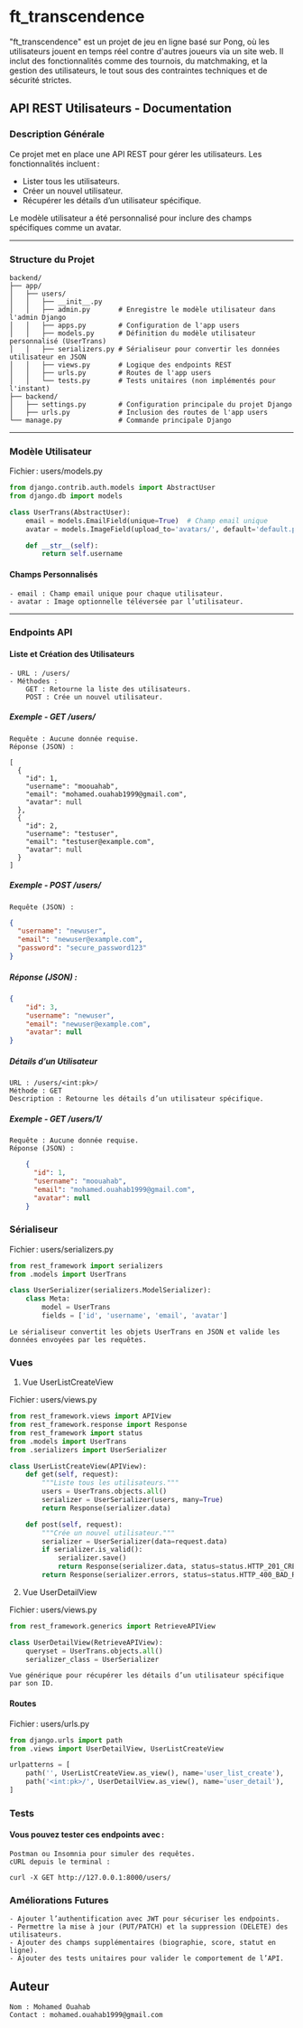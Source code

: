 # ft_transcendence
"ft_transcendence" est un projet de jeu en ligne basé sur Pong, où les utilisateurs jouent en temps réel contre d'autres joueurs via un site web. Il inclut des fonctionnalités comme des tournois, du matchmaking, et la gestion des utilisateurs, le tout sous des contraintes techniques et de sécurité strictes.

## API REST Utilisateurs - Documentation

### Description Générale
Ce projet met en place une API REST pour gérer les utilisateurs. Les fonctionnalités incluent :
- Lister tous les utilisateurs.
- Créer un nouvel utilisateur.
- Récupérer les détails d’un utilisateur spécifique.

Le modèle utilisateur a été personnalisé pour inclure des champs spécifiques comme un avatar.

---

### Structure du Projet

```plaintext
backend/
├── app/
│   ├── users/
│   │   ├── __init__.py
│   │   ├── admin.py       # Enregistre le modèle utilisateur dans l'admin Django
│   │   ├── apps.py        # Configuration de l'app users
│   │   ├── models.py      # Définition du modèle utilisateur personnalisé (UserTrans)
│   │   ├── serializers.py # Sérialiseur pour convertir les données utilisateur en JSON
│   │   ├── views.py       # Logique des endpoints REST
│   │   ├── urls.py        # Routes de l'app users
│   │   └── tests.py       # Tests unitaires (non implémentés pour l'instant)
├── backend/
│   ├── settings.py        # Configuration principale du projet Django
│   ├── urls.py            # Inclusion des routes de l'app users
└── manage.py              # Commande principale Django

```
---
### Modèle Utilisateur

Fichier : users/models.py

```py
from django.contrib.auth.models import AbstractUser
from django.db import models

class UserTrans(AbstractUser):
    email = models.EmailField(unique=True)  # Champ email unique
    avatar = models.ImageField(upload_to='avatars/', default='default.png', blank=True, null=True)  # Avatar

    def __str__(self):
        return self.username
```
#### Champs Personnalisés
    - email : Champ email unique pour chaque utilisateur.
    - avatar : Image optionnelle téléversée par l’utilisateur.

--- 
### Endpoints API
#### Liste et Création des Utilisateurs

    - URL : /users/
    - Méthodes :
        GET : Retourne la liste des utilisateurs.
        POST : Crée un nouvel utilisateur.

##### Exemple - GET /users/

    Requête : Aucune donnée requise.
    Réponse (JSON) :

    [
      {
        "id": 1,
        "username": "moouahab",
        "email": "mohamed.ouahab1999@gmail.com",
        "avatar": null
      },
      {
        "id": 2,
        "username": "testuser",
        "email": "testuser@example.com",
        "avatar": null
      }
    ]

##### Exemple - POST /users/

    Requête (JSON) :
```json
{
  "username": "newuser",
  "email": "newuser@example.com",
  "password": "secure_password123"
}
```
##### Réponse (JSON) :
```json
{
    "id": 3,
    "username": "newuser",
    "email": "newuser@example.com",
    "avatar": null
}
```

##### Détails d’un Utilisateur

    URL : /users/<int:pk>/
    Méthode : GET
    Description : Retourne les détails d’un utilisateur spécifique.

##### Exemple - GET /users/1/

    Requête : Aucune donnée requise.
    Réponse (JSON) :
```json
    {
      "id": 1,
      "username": "moouahab",
      "email": "mohamed.ouahab1999@gmail.com",
      "avatar": null
    }
```
### Sérialiseur

Fichier : users/serializers.py
```py
from rest_framework import serializers
from .models import UserTrans

class UserSerializer(serializers.ModelSerializer):
    class Meta:
        model = UserTrans
        fields = ['id', 'username', 'email', 'avatar']
```

    Le sérialiseur convertit les objets UserTrans en JSON et valide les données envoyées par les requêtes.

### Vues
1. Vue UserListCreateView

Fichier : users/views.py
```py
from rest_framework.views import APIView
from rest_framework.response import Response
from rest_framework import status
from .models import UserTrans
from .serializers import UserSerializer

class UserListCreateView(APIView):
    def get(self, request):
        """Liste tous les utilisateurs."""
        users = UserTrans.objects.all()
        serializer = UserSerializer(users, many=True)
        return Response(serializer.data)

    def post(self, request):
        """Crée un nouvel utilisateur."""
        serializer = UserSerializer(data=request.data)
        if serializer.is_valid():
            serializer.save()
            return Response(serializer.data, status=status.HTTP_201_CREATED)
        return Response(serializer.errors, status=status.HTTP_400_BAD_REQUEST)
```
2. Vue UserDetailView

Fichier : users/views.py
```py
from rest_framework.generics import RetrieveAPIView

class UserDetailView(RetrieveAPIView):
    queryset = UserTrans.objects.all()
    serializer_class = UserSerializer
```
    Vue générique pour récupérer les détails d’un utilisateur spécifique par son ID.

#### Routes

Fichier : users/urls.py

```py
from django.urls import path
from .views import UserDetailView, UserListCreateView

urlpatterns = [
    path('', UserListCreateView.as_view(), name='user_list_create'),
    path('<int:pk>/', UserDetailView.as_view(), name='user_detail'),
]
```
### Tests

#### Vous pouvez tester ces endpoints avec :

    Postman ou Insomnia pour simuler des requêtes.
    cURL depuis le terminal :

    curl -X GET http://127.0.0.1:8000/users/

### Améliorations Futures
    - Ajouter l’authentification avec JWT pour sécuriser les endpoints.
    - Permettre la mise à jour (PUT/PATCH) et la suppression (DELETE) des utilisateurs.
    - Ajouter des champs supplémentaires (biographie, score, statut en ligne).
    - Ajouter des tests unitaires pour valider le comportement de l’API.

## Auteur
    Nom : Mohamed Ouahab
    Contact : mohamed.ouahab1999@gmail.com


